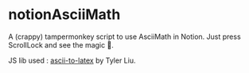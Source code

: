 # notionAsciiMath
A (crappy) tampermonkey script to use AsciiMath in Notion. Just press ScrollLock and see the magic 👀.

JS lib used : [ascii-to-latex](https://github.com/tylerlong/asciimath-to-latex) by Tyler Liu.

